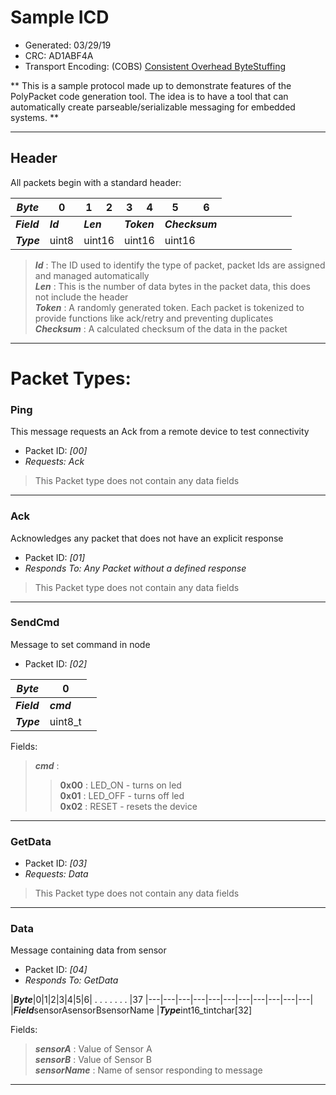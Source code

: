 # Sample ICD
* Generated: 03/29/19<br/>
* CRC: AD1ABF4A
* Transport Encoding: (COBS) [Consistent Overhead ByteStuffing](https://en.wikipedia.org/wiki/Consistent_Overhead_Byte_Stuffing)

** This is a sample protocol made up to demonstrate features of the PolyPacket code generation tool. The idea   is to have a tool that can automatically create parseable/serializable messaging for embedded systems. **

---
## Header

All packets begin with a standard header:

|***Byte***|0|1|2|3|4|5|6|
|---|---|---|---|---|---|---|---|
|***Field***<td colspan='1'>***Id***<td colspan='2'>***Len***<td colspan='2'>***Token***<td colspan='2'>***Checksum***
|***Type***<td colspan='1'>uint8<td colspan='2'>uint16<td colspan='2'>uint16<td colspan='2'>uint16

>***Id*** : The ID used to identify the type of packet, packet Ids are assigned and managed automatically<br/>
>***Len*** : This is the number of data bytes in the packet data, this does not include the header<br/>
>***Token*** : A randomly generated token. Each packet is tokenized to provide functions like ack/retry and preventing duplicates <br/>
>***Checksum*** : A calculated checksum of the data in the packet
----
# Packet Types:


### Ping
This message requests an Ack from a remote device to test connectivity

* Packet ID: *[00]*
* *Requests: Ack*


>This Packet type does not contain any data fields


------




### Ack
Acknowledges any packet that does not have an explicit response

* Packet ID: *[01]*
* *Responds To: Any Packet without a defined response*


>This Packet type does not contain any data fields


------




### SendCmd
Message to set command in node

* Packet ID: *[02]*

|***Byte***|0|
|---|---|
|***Field***<td colspan='1'>***cmd***
|***Type***<td colspan='1'>uint8_t


Fields:
>***cmd*** : <br/>
>> **0x00** : LED_ON - turns on led<br/>
>> **0x01** : LED_OFF - turns off led<br/>
>> **0x02** : RESET - resets the device<br/>
>

------




### GetData


* Packet ID: *[03]*
* *Requests: Data*


>This Packet type does not contain any data fields


------




### Data
Message containing data from sensor

* Packet ID: *[04]*
* *Responds To: GetData*

|***Byte***|0|1|2|3|4|5|6| . . . . . . . |37
|---|---|---|---|---|---|---|---|---|---|---|
|***Field***<td colspan='2'>sensorA<td colspan='4'>sensorB<td colspan='4'>sensorName
|***Type***<td colspan='2'>int16_t<td colspan='4'>int<td colspan='4'>char[32]


Fields:
>***sensorA*** : Value of Sensor A<br/>
>***sensorB*** : Value of Sensor B<br/>
>***sensorName*** : Name of sensor responding to message <br/>

------



